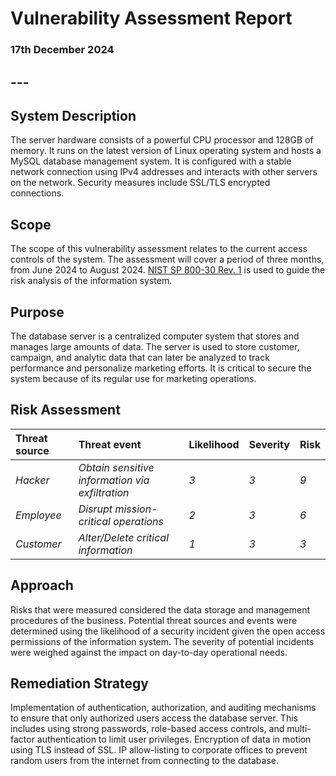 # **Vulnerability Assessment Report**

### **17th December 2024**

## ---

## **System Description**

The server hardware consists of a powerful CPU processor and 128GB of memory. It runs on the latest version of Linux operating system and hosts a MySQL database management system. It is configured with a stable network connection using IPv4 addresses and interacts with other servers on the network. Security measures include SSL/TLS encrypted connections.

## **Scope**

The scope of this vulnerability assessment relates to the current access controls of the system. The assessment will cover a period of three months, from June 2024 to August 2024. [NIST SP 800-30 Rev. 1](NIST-SP-800-30-Rev-1.pdf) is used to guide the risk analysis of the information system.

## **Purpose**

The database server is a centralized computer system that stores and manages large amounts of data. The server is used to store customer, campaign, and analytic data that can later be analyzed to track performance and personalize marketing efforts. It is critical to secure the system because of its regular use for marketing operations.

## **Risk Assessment**

| Threat source | Threat event | Likelihood | Severity | Risk |
| :---- | :---- | :---- | :---- | :---- |
| *Hacker* | *Obtain sensitive information via exfiltration* | *3* | *3* | *9* |
| *Employee* | *Disrupt mission-critical operations* | *2* | *3* | *6* |
| *Customer* | *Alter/Delete critical information* | *1* | *3* | *3* |

## **Approach**

Risks that were measured considered the data storage and management procedures of the business. Potential threat sources and events were determined using the likelihood of a security incident given the open access permissions of the information system. The severity of potential incidents were weighed against the impact on day-to-day operational needs.

## **Remediation Strategy**

Implementation of authentication, authorization, and auditing mechanisms to ensure that only authorized users access the database server. This includes using strong passwords, role-based access controls, and multi-factor authentication to limit user privileges. Encryption of data in motion using TLS instead of SSL. IP allow-listing to corporate offices to prevent random users from the internet from connecting to the database.